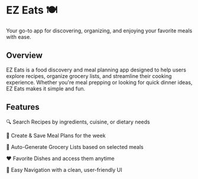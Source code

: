<h1> EZ Eats 🍽️ </h1>

Your go-to app for discovering, organizing, and enjoying your favorite meals with ease.

<h2>Overview </h2>
EZ Eats is a food discovery and meal planning app designed to help users explore recipes, organize grocery lists, and streamline their cooking experience. Whether you're meal prepping or looking for quick dinner ideas, EZ Eats makes it simple and fun.

<h2>Features </h2>
🔍 Search Recipes by ingredients, cuisine, or dietary needs

📝 Create & Save Meal Plans for the week

🛒 Auto-Generate Grocery Lists based on selected meals

❤️ Favorite Dishes and access them anytime

🔄 Easy Navigation with a clean, user-friendly UI
